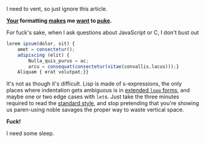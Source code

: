 I need to vent, so just ignore this article.

**[Your](http://stackoverflow.com/questions/10381438/lisp-removing-an-element-from-a-list-with-nested-lists) formatting [makes](http://stackoverflow.com/questions/10220939/clisp-reversing-a-simple-list) me [want](http://stackoverflow.com/questions/10368407/emacs-syntax-highlighting-of-nested-regular-expressions) to [puke](http://stackoverflow.com/questions/10304726/how-would-one-merge-two-strings-that-are-ordered-alphabetically-in-lisp-using-re).**

For fuck's sake, when I ask questions about JavaScript or C, I don't bust out

```javascript
lorem ipsum(dolor, sit) {
    amet = consectetur();
    adipiscing (elit) {
        Nulla_quis_purus = ac;
        arcu = consequat(consectetur(vitae(convallis,lacus)));}
    Aliquam { erat volutpat;}}
```

It's not as though it's difficult. Lisp is made of s-expressions, the only places where indentation gets ambiguous is in [extended `loop` forms](https://github.com/slyrus/cl-typesetting/blob/master/tables.lisp#L168), and maybe one or two edge cases with `let`s. Just take the three minutes required to read the [standard style](http://dept-info.labri.u-bordeaux.fr/~idurand/enseignement/PFS/Common/Strandh-Tutorial/indentation.html), and stop pretending that you're showing us paren-using noble savages the proper way to waste vertical space.

**Fuck!**

I need some sleep.
